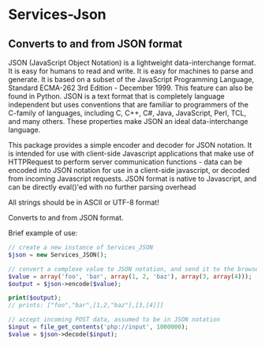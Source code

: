 Services-Json
======

## Converts to and from JSON format

JSON (JavaScript Object Notation) is a lightweight data-interchange
format. It is easy for humans to read and write. It is easy for machines
to parse and generate. It is based on a subset of the JavaScript
Programming Language, Standard ECMA-262 3rd Edition - December 1999.
This feature can also be found in  Python. JSON is a text format that is
completely language independent but uses conventions that are familiar
to programmers of the C-family of languages, including C, C++, C#, Java,
JavaScript, Perl, TCL, and many others. These properties make JSON an
ideal data-interchange language.

This package provides a simple encoder and decoder for JSON notation. It
is intended for use with client-side Javascript applications that make
use of HTTPRequest to perform server communication functions - data can
be encoded into JSON notation for use in a client-side javascript, or
decoded from incoming Javascript requests. JSON format is native to
Javascript, and can be directly eval()'ed with no further parsing
overhead
 
All strings should be in ASCII or UTF-8 format!

Converts to and from JSON format.

Brief example of use:

```php
// create a new instance of Services_JSON
$json = new Services_JSON();

// convert a complexe value to JSON notation, and send it to the browser
$value = array('foo', 'bar', array(1, 2, 'baz'), array(3, array(4)));
$output = $json->encode($value);

print($output);
// prints: ["foo","bar",[1,2,"baz"],[3,[4]]]

// accept incoming POST data, assumed to be in JSON notation
$input = file_get_contents('php://input', 1000000);
$value = $json->decode($input);
```

